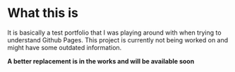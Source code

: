# What this is
It is basically a test portfolio that I was playing around with when trying to understand Github Pages.
This project is currently not being worked on and might have some outdated information.

**A better replacement is in the works and will be available soon**
